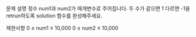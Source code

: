 문제 설명
정수 num1과 num2가 매개변수로 주어집니다. 두 수가 같으면 1 다르면 -1을 retrun하도록 solution 함수를 완성해주세요.

제한사항
0 ≤ num1 ≤ 10,000
0 ≤ num2 ≤ 10,000
